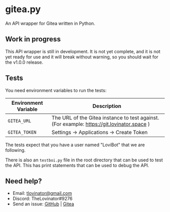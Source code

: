 # gitea.py

An API wrapper for Gitea written in Python.

## Work in progress

This API wrapper is still in development. It is not yet complete, and it is not yet ready for use and it will break without warning, so you should wait for the v1.0.0 release.

## Tests

You need environment variables to run the tests:

| Environment Variable | Description                                                                                |
| -------------------- | ------------------------------------------------------------------------------------------ |
| `GITEA_URL`          | The URL of the Gitea instance to test against. (For example: https://git.lovinator.space ) |
| `GITEA_TOKEN`        | Settings -> Applications -> Create Token                                                   |

The tests expect that you have a user named "LoviBot" that we are following.

There is also an `testboi.py` file in the root directory that can be used to test the API. This has print statements that can be used to debug the API.

## Need help?

- Email: [tlovinator@gmail.com](mailto:tlovinator@gmail.com)
- Discord: TheLovinator#9276
- Send an issue: [GitHub](https://github.com/TheLovinator1/gitea.py/issues) | [Gitea](https://git.lovinator.space/TheLovinator/gitea.py/issues)
